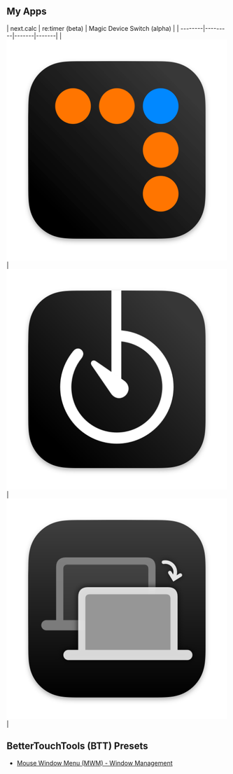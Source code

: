 ## My Apps

| next.calc      | re:timer (beta)    | Magic Device Switch (alpha)    |
| --------|---------|-------|-------|
| [![](images/source/nextcalc/appicon.png)](https://jangelsb.github.io/next.calc/)  | [![](images/source/retimer/appicon.png)](https://jangelsb.github.io/retimer)    | [![](images/source/mds/appicon.png)](https://youtu.be/fjPh_z38XdM)    |


## BetterTouchTools (BTT) Presets
- [Mouse Window Menu (MWM) - Window Management](https://community.folivora.ai/t/mouse-window-menu-mwm-window-management-via-floating-menu/33055)
